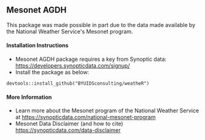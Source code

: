 ## Mesonet AGDH

This package was made possible in part due to the data made available by the National Weather Service's Mesonet program.

#### Installation Instructions

*  Mesonet AGDH package requires a key from Synoptic data: https://developers.synopticdata.com/signup/
*  Install the package as below:
```{r}
devtools::install_github("BYUIDSconsulting/weatheR")
```

#### More Information

*  Learn more about the Mesonet program of the National Weather Service at https://synopticdata.com/national-mesonet-program
*  Mesonet Data Disclaimer (and how to cite) https://synopticdata.com/data-disclaimer




 